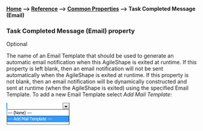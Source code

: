 **[Home](/) --> [Reference](/ref) --> [Common Properties](/ref/common) --> Task Completed Message (Email)**

### Task Completed Message (Email) property 

Optional

The name of an Email Template that should be used to generate an automatic email
notification when this AgileShape is exited at runtime. If this property is left
blank, then an email notification will not be sent automatically when the
AgileShape is exited at runtime. If this property is not blank, then an email
notification will be dynamically constructed and sent at runtime (when the
AgileShape is exited) using the specified Email Template. To add a new Email
Template select *Add Mail Template*:

![](/ref/media/AddMailTemplate.png)
